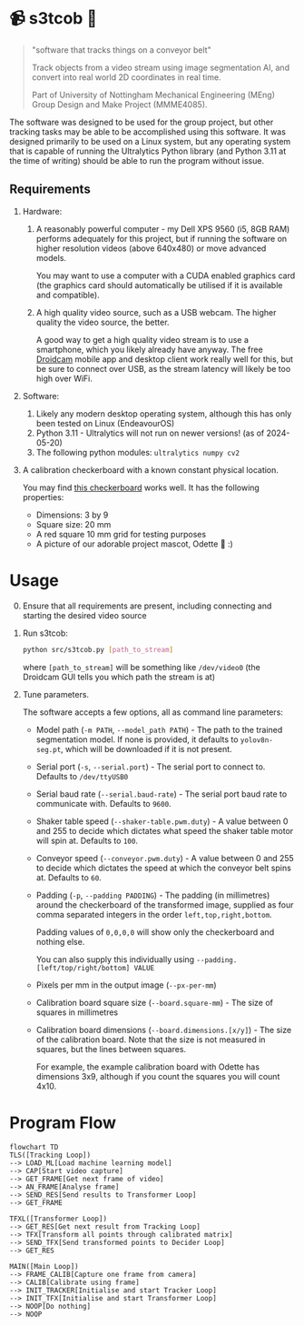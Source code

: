 # :video_camera: s3tcob :robot:

> "software that tracks things on a conveyor belt"
>
> Track objects from a video stream using image segmentation AI, and convert into real world
> 2D coordinates in real time.
>
> Part of University of Nottingham Mechanical Engineering (MEng) Group Design and Make Project (MMME4085).

The software was designed to be used for the group project, but other tracking tasks may be able
to be accomplished using this software.
It was designed primarily to be used on a Linux system, but any operating system that is capable of running
the Ultralytics Python library (and Python 3.11 at the time of writing) should be able to run the program
without issue.

## Requirements


1. Hardware:

   1. A reasonably powerful computer - my Dell XPS 9560 (i5, 8GB RAM) performs adequately for this project, but
      if running the software on higher resolution videos (above 640x480) or move advanced models.

      You may want to use a computer with a
      CUDA enabled graphics card (the graphics card should automatically be utilised if it is available and compatible).
   1. A high quality video source, such as a USB webcam.
      The higher quality the video source, the better.

      A good way to get a high quality video stream is to use a smartphone, which you likely already have anyway.
      The free [Droidcam](https://droidcam.app/) mobile app and desktop client work really well for this, but be sure to
      connect over USB, as the stream latency will likely be too high over WiFi.

1. Software:

   1. Likely any modern desktop operating system, although this has only been tested on Linux (EndeavourOS)
   1. Python 3.11 - Ultralytics will not run on newer versions! (as of 2024-05-20)
   1. The following python modules: `ultralytics numpy cv2`

1. A calibration checkerboard with a known constant physical location.

   You may find [this checkerboard](./calibration-directional-chessboard.pdf) works well.
   It has the following properties:

   - Dimensions: 3 by 9
   - Square size: 20 mm
   - A red square 10 mm grid for testing purposes
   - A picture of our adorable project mascot, Odette :elephant: :)

# Usage

0. Ensure that all requirements are present, including connecting and starting the desired video source
1. Run s3tcob:

   ```bash
   python src/s3tcob.py [path_to_stream]
   ```

   where `[path_to_stream]` will be something like `/dev/video0` (the Droidcam GUI tells you which path the stream is at)

2. Tune parameters.

   The software accepts a few options, all as command line parameters:

   - Model path (`-m PATH`, `--model_path PATH`) - The path to the trained segmentation model. If none is provided, it defaults to `yolov8n-seg.pt`, which will be downloaded if it is not present.
   - Serial port (`-s`, `--serial.port`) - The serial port to connect to. Defaults to `/dev/ttyUSB0`
   - Serial baud rate (`--serial.baud-rate`) - The serial port baud rate to communicate with. Defaults to `9600`.
   - Shaker table speed (`--shaker-table.pwm.duty`) - A value between 0 and 255 to decide which
     dictates what speed the shaker table motor will spin at. Defaults to `100`.
   - Conveyor speed (`--conveyor.pwm.duty`) - A value between 0 and 255 to decide which dictates
     the speed at which the conveyor belt spins at. Defaults to `60`.
   - Padding (`-p`, `--padding PADDING`) - The padding (in millimetres) around the checkerboard of the transformed image,
     supplied as four comma separated integers in the order `left,top,right,bottom`.

     Padding values of `0,0,0,0` will show only the checkerboard and nothing else.

     You can also supply this individually using `--padding.[left/top/right/bottom] VALUE`
   - Pixels per mm in the output image (`--px-per-mm`)
   - Calibration board square size (`--board.square-mm`) - The size of squares in millimetres
   - Calibration board dimensions (`--board.dimensions.[x/y]`) - The size of the calibration board.
     Note that the size is not measured in squares, but the lines between squares.

     For example, the example calibration board with Odette has dimensions 3x9, although if you
     count the squares you will count 4x10.


# Program Flow

```mermaid
flowchart TD
TLS([Tracking Loop])
--> LOAD_ML[Load machine learning model]
--> CAP[Start video capture]
--> GET_FRAME[Get next frame of video]
--> AN_FRAME[Analyse frame]
--> SEND_RES[Send results to Transformer Loop]
--> GET_FRAME

TFXL([Transformer Loop])
--> GET_RES[Get next result from Tracking Loop]
--> TFX[Transform all points through calibrated matrix]
--> SEND_TFX[Send transformed points to Decider Loop]
--> GET_RES

MAIN([Main Loop])
--> FRAME_CALIB[Capture one frame from camera]
--> CALIB[Calibrate using frame]
--> INIT_TRACKER[Initialise and start Tracker Loop]
--> INIT_TFX[Initialise and start Transformer Loop]
--> NOOP[Do nothing]
--> NOOP
```
